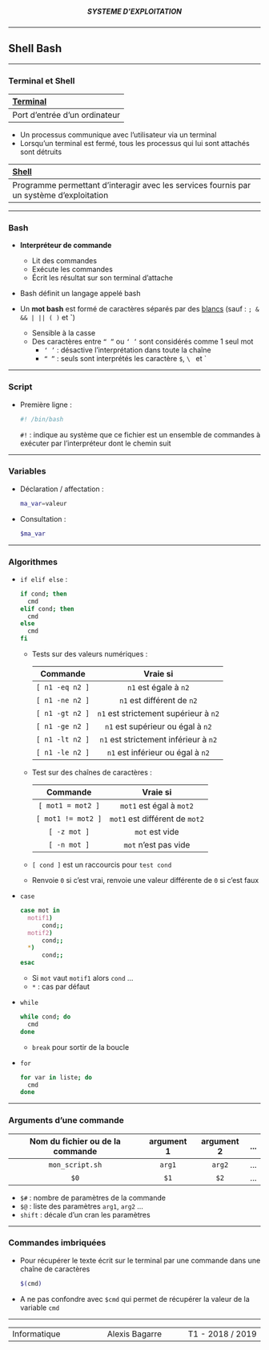 <h5 style="text-align: center"> SYSTEME D'EXPLOITATION </h5>

------

## **Shell Bash**

------

### Terminal et Shell

| **<u>Terminal</u>**           |
| :---------------------------- |
| Port d’entrée d’un ordinateur |

- Un processus communique avec l’utilisateur via un terminal
- Lorsqu’un terminal est fermé, tous les processus qui lui sont attachés sont détruits

| **<u>Shell</u>**                                             |
| :----------------------------------------------------------- |
| Programme permettant d’interagir avec les services fournis par un système d’exploitation |

---

### Bash

- **Interpréteur de commande**

  - Lit des commandes
  - Exécute les commandes
  - Écrit les résultat sur son terminal d’attache
- Bash définit un langage appelé bash
- Un **mot bash** est formé de caractères séparés par des <u>blancs</u> (sauf : `; & && | || ( )` et **`**)
  - Sensible à la casse
  - Des caractères entre `“ ”` ou `‘ ’` sont considérés comme 1 seul mot
    - `‘ ’` : désactive l’interprétation dans toute la chaîne
    - `“ ”` : seuls sont interprétés les caractère `$`, `\ ` et `

---

### Script

- Première ligne : 

  ```sh
  #! /bin/bash
  ```

  `#!` : indique au système que ce fichier est un ensemble de commandes à exécuter par l’interpréteur dont le chemin suit

---

### Variables

- Déclaration / affectation :

  ```sh
  ma_var=valeur
  ```

- Consultation :

  ```sh
  $ma_var
  ```

---

### Algorithmes

- `if elif else` :

  ```sh
  if cond; then
  	cmd
  elif cond; then
  	cmd
  else
  	cmd
  fi
  ```

  - Tests sur des valeurs numériques :

    |    Commande     |               Vraie si                |
    | :-------------: | :-----------------------------------: |
    | `[ n1 -eq n2 ]` |         `n1` est égale à `n2`         |
    | `[ n1 -ne n2 ]` |      `n1` est différent de `n2`       |
    | `[ n1 -gt n2 ]` | `n1` est strictement supérieur à `n2` |
    | `[ n1 -ge n2 ]` |   `n1` est supérieur ou égal à `n2`   |
    | `[ n1 -lt n2 ]` | `n1` est strictement inférieur à `n2` |
    | `[ n1 -le n2 ]` |   `n1` est inférieur ou égal à `n2`   |

  - Test sur des chaînes de caractères :

    |      Commande      |            Vraie si            |
    | :----------------: | :----------------------------: |
    | `[ mot1 = mot2 ]`  |    `mot1` est égal à `mot2`    |
    | `[ mot1 != mot2 ]` | `mot1` est différent de `mot2` |
    |    `[ -z mot ]`    |         `mot` est vide         |
    |    `[ -n mot ]`    |      `mot` n’est pas vide      |

  - `[ cond ]` est un raccourcis pour `test cond`

  - Renvoie `0` si c’est vrai, renvoie une valeur différente de `0` si c’est faux

- `case`

  ```sh
  case mot in
  	motif1)
  		cond;;
  	motif2)
  		cond;;
  	*)
  		cond;;
  esac
  ```

  - Si `mot` vaut `motif1` alors `cond` ...
  - `*` : cas par défaut

- `while`

  ```sh
  while cond; do
  	cmd
  done
  ```

  - `break` pour sortir de la boucle

- `for`

  ```sh
  for var in liste; do
  	cmd
  done
  ```

---

### Arguments d’une commande

| Nom du fichier ou de la commande | argument 1 | argument 2 | ...  |
| :------------------------------: | :--------: | :--------: | :--: |
|         `mon_script.sh`          |   `arg1`   |   `arg2`   | ...  |
|               `$0`               |    `$1`    |    `$2`    | ...  |


- `$#` : nombre de paramètres de la commande
- `$@` : liste des paramètres `arg1`, `arg2` ...
- `shift` : décale d’un cran les paramètres

---

### Commandes imbriquées

- Pour récupérer le texte écrit sur le terminal par une commande dans une chaîne de caractères 

  ```sh
  $(cmd)
  ```

- A ne pas confondre avec `$cmd` qui permet de récupérer la valeur de la variable `cmd`



------

<table width="90%">
<tr>
<td style="width: 30%; text-align: left; background:transparent; border:0;">Informatique</td>
<td style="width: 30%; text-align: center; background:transparent; border:0;">Alexis Bagarre</td>
<td style="width: 30%; text-align: right; background:transparent; border:0;">T1 - 2018 / 2019</td>
</tr>
</table>